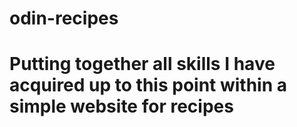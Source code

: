 # odin-recipes
# Putting together all skills I have acquired up to this point within a simple website for recipes

